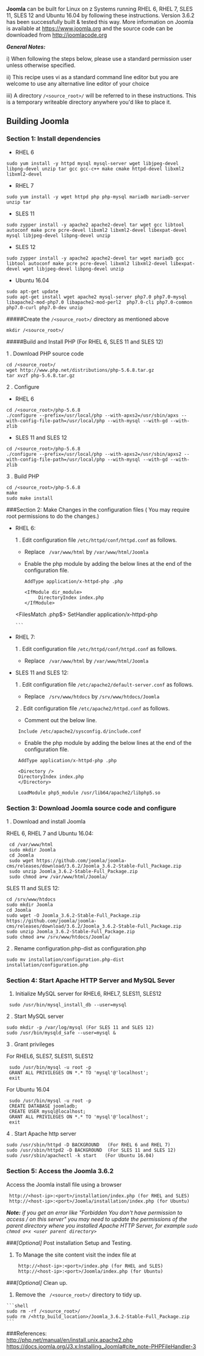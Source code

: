 <!---PACKAGE:Joomla--->
<!---DISTRO:SLES 12:3.6.x--->
<!---DISTRO:SLES 11:3.6.x--->
<!---DISTRO:RHEL 7.1:3.6.x--->
<!---DISTRO:RHEL 6.6:3.6.x--->
<!---DISTRO:Ubuntu 16.x:3.6.x--->


**Joomla** can be built for Linux on z Systems running RHEL 6, RHEL 7, SLES 11, SLES 12 and Ubuntu 16.04 by following these instructions.  Version 3.6.2 has been successfully built & tested this way.
More information on Joomla is available at https://www.joomla.org and the source code can be downloaded from http://joomlacode.org

_**General Notes:**_

i)  When following the steps below, please use a standard permission user unless otherwise specified.

ii) This recipe uses vi as a standard command line editor but you are welcome to use any alternative line editor of your choice

iii) A directory `/<source_root>/` will be referred to in these instructions.  This is a temporary writeable directory anywhere you'd like to place it.

## Building Joomla

### Section 1: Install dependencies

* RHEL 6
```
sudo yum install -y httpd mysql mysql-server wget libjpeg-devel libpng-devel unzip tar gcc gcc-c++ make cmake httpd-devel libxml2 libxml2-devel
```

* RHEL 7
```
sudo yum install -y wget httpd php php-mysql mariadb mariadb-server unzip tar
```
 
* SLES 11
```
sudo zypper install -y apache2 apache2-devel tar wget gcc libtool autoconf make pcre pcre-devel libxml2 libxml2-devel libexpat-devel mysql libjpeg-devel libpng-devel unzip
```
	 
* SLES 12
```
sudo zypper install -y apache2 apache2-devel tar wget mariadb gcc libtool autoconf make pcre pcre-devel libxml2 libxml2-devel libexpat-devel wget libjpeg-devel libpng-devel unzip
```
* Ubuntu 16.04
```
sudo apt-get update
sudo apt-get install wget apache2 mysql-server php7.0 php7.0-mysql libapache2-mod-php7.0 libapache2-mod-perl2  php7.0-cli php7.0-common php7.0-curl php7.0-dev unzip
```

#####Create the `/<source_root>/` directory as mentioned above
```
mkdir /<source_root>/
```


#####Build and Install PHP (For RHEL 6, SLES 11 and SLES 12)

1 . Download PHP source code
```
cd /<source_root>/
wget http://www.php.net/distributions/php-5.6.8.tar.gz 
tar xvzf php-5.6.8.tar.gz
```

2 . Configure

* RHEL 6
```
cd /<source_root>/php-5.6.8
./configure --prefix=/usr/local/php --with-apxs2=/usr/sbin/apxs --with-config-file-path=/usr/local/php --with-mysql --with-gd --with-zlib 
```

* SLES 11 and SLES 12
```
cd /<source_root>/php-5.6.8
./configure --prefix=/usr/local/php --with-apxs2=/usr/sbin/apxs2 --with-config-file-path=/usr/local/php --with-mysql --with-gd --with-zlib 
```

3 . Build PHP
```
cd /<source_root>/php-5.6.8
make  
sudo make install
```

###Section 2: Make Changes in the configuration files
( You may require root permissions to do the changes.) 

* RHEL 6:

  1 . Edit configuration file `/etc/httpd/conf/httpd.conf` as follows.
       
   * Replace ` /var/www/html` by `/var/www/html/Joomla`

   * Enable the php module by adding the below lines at the end of the configuration file.	
      ```
      AddType application/x-httpd-php .php

     <IfModule dir_module>
           DirectoryIndex index.php
     </IfModule>

    <FilesMatch \.php$>
           SetHandler application/x-httpd-php
    </FilesMatch>

      ```
  
* RHEL 7:

  1 . Edit configuration file `/etc/httpd/conf/httpd.conf` as follows.
       
   * Replace ` /var/www/html` by `/var/www/html/Joomla`

     
* SLES 11 and SLES 12:

  1 . Edit configuration file `/etc/apache2/default-server.conf` as follows.
       
   * Replace ` /srv/www/htdocs` by `/srv/www/htdocs/Joomla`
  
  2 . Edit configuration file `/etc/apache2/httpd.conf` as follows.
	    
   * Comment out the below line. 	 
   
    ```
     Include /etc/apache2/sysconfig.d/include.conf 
    ```
   * Enable the php module by adding the below lines at the end of the configuration file. 

    ```
     AddType application/x-httpd-php .php

     <Directory /> 
     DirectoryIndex index.php 
     </Directory>

     LoadModule php5_module /usr/lib64/apache2/libphp5.so
     ```


### Section 3: Download Joomla source code and configure

1 . Download and install Joomla

RHEL 6, RHEL 7 and Ubuntu 16.04:
 ```
  cd /var/www/html
  sudo mkdir Joomla
  cd Joomla
  sudo wget https://github.com/joomla/joomla-cms/releases/download/3.6.2/Joomla_3.6.2-Stable-Full_Package.zip
  sudo unzip Joomla_3.6.2-Stable-Full_Package.zip
  sudo chmod a+w /var/www/html/Joomla/
```

SLES 11 and SLES 12:
 ```	
 cd /srv/www/htdocs
 sudo mkdir Joomla
 cd Joomla
 sudo wget -O Joomla_3.6.2-Stable-Full_Package.zip  https://github.com/joomla/joomla-cms/releases/download/3.6.2/Joomla_3.6.2-Stable-Full_Package.zip
 sudo unzip Joomla_3.6.2-Stable-Full_Package.zip
 sudo chmod a+w /srv/www/htdocs/Joomla/
```


2 . Rename configuration.php-dist as configuration.php 
 ```
 sudo mv installation/configuration.php-dist installation/configuration.php 
 ```

### Section 4: Start Apache HTTP Server and MySQL Sever

1. Initialize MySQL server for RHEL6, RHEL7, SLES11, SLES12

```
 sudo /usr/bin/mysql_install_db --user=mysql
```

2 . Start MySQL server
 ```
 sudo mkdir -p /var/log/mysql (For SLES 11 and SLES 12)
 sudo /usr/bin/mysqld_safe --user=mysql &
 ```

3 . Grant privileges
 
For RHEL6, SLES7, SLES11, SLES12
```
 sudo /usr/bin/mysql -u root -p
 GRANT ALL PRIVILEGES ON *.* TO 'mysql'@'localhost'; 
 exit
```

For Ubuntu 16.04
```
 sudo /usr/bin/mysql -u root -p
 CREATE DATABASE joomladb;
 CREATE USER mysql@localhost;
 GRANT ALL PRIVILEGES ON *.* TO 'mysql'@'localhost';
 exit
```

4 . Start Apache http server
 ```
 sudo /usr/sbin/httpd -D BACKGROUND   (For RHEL 6 and RHEL 7)
 sudo /usr/sbin/httpd2 -D BACKGROUND  (For SLES 11 and SLES 12)
 sudo /usr/sbin/apachectl -k start   (For Ubuntu 16.04)
 ```

### Section 5: Access the Joomla 3.6.2
Access the Joomla install file using a browser
```
 http://<host-ip>:<port>/installation/index.php (for RHEL and SLES)
 http://<host-ip>:<port>/Joomla/installation/index.php (for Ubuntu)
```

 _**Note:** if you get an error like "Forbidden You don't have permission to access / on this server" you may need to update the permissions of the parent directory where you installed Apache HTTP Server, for example `sudo chmod o+x <user parent directory>`_

###_[Optional]_ Post installation Setup and Testing. 

1. To Manage the site content visit the index file at 

    ```shell
	 http://<host-ip>:<port>/index.php (for RHEL and SLES)
	 http://<host-ip>:<port>/Joomla/index.php (for Ubuntu)
    ```

###_[Optional]_ Clean up.
1.    Remove the ` /<source_root>/` directory to tidy up.

    ```shell
    sudo rm -rf /<source_root>/
    sudo rm /<http_build_location>/Joomla_3.6.2-Stable-Full_Package.zip
    ```
 


###References:  
http://php.net/manual/en/install.unix.apache2.php    
https://docs.joomla.org/J3.x:Installing_Joomla#cite_note-PHPFileHandler-3